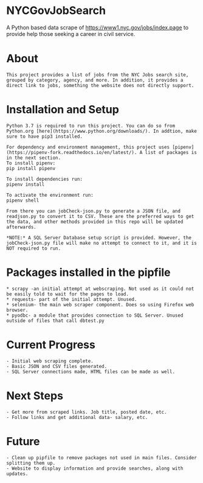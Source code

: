 # NYCGovJobSearch
A Python based data scrape of https://www1.nyc.gov/jobs/index.page to provide help those seeking a career in civil service.

# About

    This project provides a list of jobs from the NYC Jobs search site, grouped by category, agency, and more. In addition, it provides a direct link to jobs, something the website does not directly support. 

# Installation and Setup

    Python 3.7 is required to run this project. You can do so from Python.org [here](https://www.python.org/downloads/). In addtion, make sure to have pip3 installed. 

    For dependency and environment management, this project uses [pipenv](https://pipenv-fork.readthedocs.io/en/latest/). A list of packages is in the next section.  
    To install pipenv:  
    pip install pipenv

    To install dependencies run:  
    pipenv install

    To activate the environment run:  
    pipenv shell

    From there you can jobCheck-json.py to generate a JSON file, and readjson.py to convert it to CSV. These are the preferred ways to get the data, and other methods provided in this repo will be updated afterwards.

    *NOTE:* A SQL Server Database setup script is provided. However, the jobCheck-json.py file will make no attempt to connect to it, and it is NOT required to run.
# Packages installed in the pipfile

    * scrapy -an initial attempt at webscraping. Not used as it could not be easily told to wait for the pages to load.
    * requests- part of the initial attempt. Unused.
    * selenium- the main web scraper component. Does so using Firefox web browser.
    * pyodbc- a module that provides connection to SQL Server. Unused outside of files that call dbtest.py

# Current Progress

    - Initial web scraping complete. 
    - Basic JSON and CSV files generated.
    - SQL Server connections made, HTML files can be made as well.

# Next Steps
    - Get more from scraped links. Job title, posted date, etc. 
    - Follow links and get additional data- salary, etc. 
# Future
    - Clean up pipfile to remove packages not used in main files. Consider splitting them up.
    - Website to display information and provide searches, along with updates.